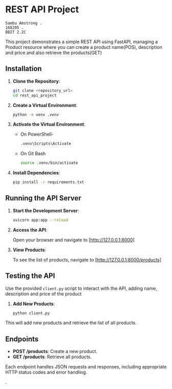 # REST API Project
    Sambu Amstrong .
    168205 .
    BBIT 2.2C 

This project demonstrates a simple REST API using FastAPI, managing a Product resource where you can create a product name(POS), description and price and also retrieve the products(GET)

## Installation

1. **Clone the Repository**:

    ```sh
    git clone <repository_url>
    cd rest_api_project
    ```

2. **Create a Virtual Environment**:

    ```sh
    python -m venv .venv
    ```

3. **Activate the Virtual Environment**:

    - On PowerShell-
        ```sh
        .venv\Scripts\Activate
        ```
    - On Git Bash 
        ```sh
        source .venv/bin/activate
        ```

4. **Install Dependencies**:

    ```sh
    pip install -r requirements.txt
    ```

## Running the API Server

1. **Start the Development Server**:

    ```sh
    uvicorn app:app --reload
    ```

2. **Access the API**:

    Open your browser and navigate to [http://127.0.0.1:8000]

3. **View Products**:

    To see the list of products, navigate to [http://127.0.0.1:8000/products]

## Testing the API

Use the provided `client.py` script to interact with the API, adding name, description and price of the product

1. **Add New Products**:

    ```sh
    python client.py
    ```
This will add new products and retrieve the list of all products.

## Endpoints

- **POST /products**: Create a new product.
- **GET /products**: Retrieve all products.

Each endpoint handles JSON requests and responses, including appropriate HTTP status codes and error handling.

.
